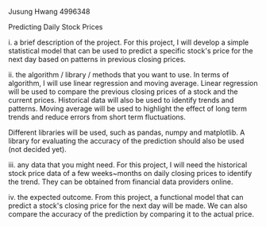 Jusung Hwang
4996348

Predicting Daily Stock Prices

i. a brief description of the project.
For this project, I will develop a simple statistical model that can be used to predict a specific stock's price for the next day based on patterns in previous closing prices. 

ii. the algorithm / library / methods that you want to use.
In terms of algorithm, I will use linear regression and moving average. Linear regression will be used to compare the previous closing prices of a stock and the current prices. Historical data will also be used to identify trends and patterns. Moving average will be used to highlight the effect of long term trends and reduce errors from short term fluctuations.

Different libraries will be used, such as pandas, numpy and matplotlib. A library for evaluating the accuracy of the prediction should also be used (not decided yet).

iii. any data that you might need.
For this project, I will need the historical stock price data of a few weeks~months on daily closing prices to identify the trend. They can be obtained from financial data providers online. 

iv. the expected outcome.
From this project, a functional model that can predict a stock's closing price for the next day will be made. We can also compare the accuracy of the prediction by comparing it to the actual price. 
